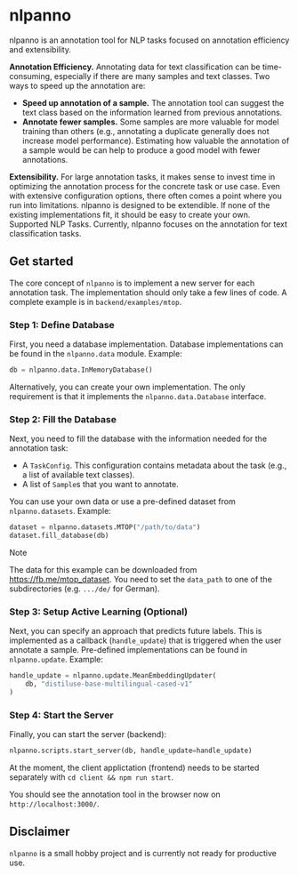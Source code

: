 # nlpanno

nlpanno is an annotation tool for NLP tasks focused on annotation efficiency and extensibility.

**Annotation Efficiency.** Annotating data for text classification can be time-consuming, especially if there are many samples and text classes. Two ways to speed up the annotation are:
- **Speed up annotation of a sample.** The annotation tool can suggest the text class based on the information learned from previous annotations.
- **Annotate fewer samples.** Some samples are more valuable for model training than others (e.g., annotating a duplicate generally does not increase model performance). Estimating how valuable the annotation of a sample would be can help to produce a good model with fewer annotations.

**Extensibility.** For large annotation tasks, it makes sense to invest time in optimizing the annotation process for the concrete task or use case. Even with extensive configuration options, there often comes a point where you run into limitations. nlpanno is designed to be extendible. If none of the existing implementations fit, it should be easy to create your own.
Supported NLP Tasks. Currently, nlpanno focuses on the annotation for text classification tasks.

## Get started

The core concept of `nlpanno` is to implement a new server for each annotation task. 
The implementation should only take a few lines of code. A complete example is in `backend/examples/mtop`.

### Step 1: Define Database

First, you need a database implementation. Database implementations can be found in the `nlpanno.data` module. Example:
```python
db = nlpanno.data.InMemoryDatabase()
```
Alternatively, you can create your own implementation. The only requirement is that it implements the `nlpanno.data.Database` interface.

### Step 2: Fill the Database

Next, you need to fill the database with the information needed for the annotation task:
- A `TaskConfig`. This configuration contains metadata about the task (e.g., a list of available text classes).
- A list of `Sample`s that you want to annotate.

You can use your own data or use a pre-defined dataset from `nlpanno.datasets`. Example:
```python
dataset = nlpanno.datasets.MTOP("/path/to/data")
dataset.fill_database(db)
```

> [!NOTE]  
> The data for this example can be downloaded from https://fb.me/mtop_dataset. You need to set the `data_path` to one of the subdirectories (e.g. `.../de/` for German).

### Step 3: Setup Active Learning (Optional)

Next, you can specify an approach that predicts future labels. This is implemented as a callback (`handle_update`) that is triggered when the user annotate a sample.
Pre-defined implementations can be found in `nlpanno.update`. Example:
```python
handle_update = nlpanno.update.MeanEmbeddingUpdater(
    db, "distiluse-base-multilingual-cased-v1"
)
```

### Step 4: Start the Server

Finally, you can start the server (backend):
```python
nlpanno.scripts.start_server(db, handle_update=handle_update)
```

At the moment, the client applictation (frontend) needs to be started separately with `cd client && npm run start`.

You should see the annotation tool in the browser now on `http://localhost:3000/`.

## Disclaimer

`nlpanno` is a small hobby project and is currently not ready for productive use.
